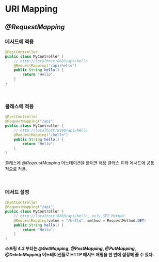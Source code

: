 # URI Mapping

## _@RequestMapping_

### 메서드에 적용
```java
@RestController
public class MyController {
    // http://localhost:8080/api/hello
    @RequestMapping("/api/hello")
    public String hello() {
        return "Hello";
    }
}
```

<br>

### 클래스에 적용
```java
@RestController
@RequestMapping("/api")
public class MyController {
	// http://localhost:8080/api/hello
    @RequestMapping("/hello")
    public String hello() {
        return "Hello";
    }
}
```
클래스에 _@ReqeustMapping_ 어노테이션을 붙이면 해당 클래스 이하 메서드에 공통적으로 적용.

<br>

### 메서드 설정
```java
@RestController
@RequestMapping("/api")
public class MyController {
	// http://localhost:8080/api/hello, only GET Method
    @RequestMapping(value = "/hello", method = RequestMethod.GET)
    public String hello() {
        return "Hello";
    }
}
```

**스프링 4.3 부터는 _@GetMapping_, _@PostMapping_, _@PutMapping_, _@DeleteMapping_ 어노테이션들로 HTTP 메서드 매핑을 한 번에 설정해 줄 수 있다.**